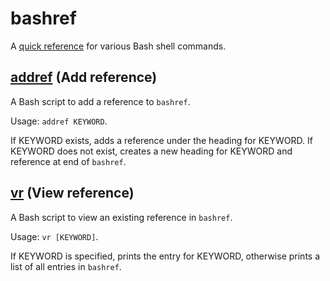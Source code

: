 # bashref 

A [quick reference](bashref.md) for various Bash shell commands.

## [addref](addref) (Add reference)
A Bash script to add a reference to `bashref`. 

Usage: `addref KEYWORD`. 

If KEYWORD exists, adds a reference under the heading for KEYWORD. If KEYWORD does not exist, creates a new heading for KEYWORD and reference at end of `bashref`.

## [vr](vr) (View reference)
A Bash script to view an existing reference in `bashref`. 

Usage: `vr [KEYWORD]`. 

If KEYWORD is specified, prints the entry for KEYWORD, otherwise prints a list of all entries in `bashref`.

